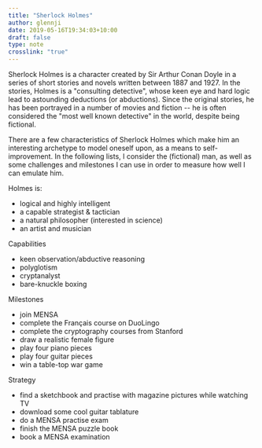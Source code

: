 ```yaml
---
title: "Sherlock Holmes"
author: glennji
date: 2019-05-16T19:34:03+10:00
draft: false
type: note
crosslink: "true"
---
```

Sherlock Holmes is a character created by Sir Arthur Conan Doyle in a series of short stories and novels written between 1887 and 1927. In the stories, Holmes is a "consulting detective", whose keen eye and hard logic lead to astounding deductions (or abductions). Since the original stories, he has been portrayed in a number of movies and fiction -- he is often considered the "most well known detective" in the world, despite being fictional.

There are a few characteristics of Sherlock Holmes which make him an interesting archetype to model oneself upon, as a means to self-improvement. In the following lists, I consider the (fictional) man, as well as some challenges and milestones I can use in order to measure how well I can emulate him.

<div></div>
<div>Holmes is:</div>
<ul>
 	<li>logical and highly intelligent</li>
 	<li>a capable strategist &amp; tactician</li>
 	<li>a natural philosopher (interested in science)</li>
 	<li>an artist and musician</li>
</ul>
<div>Capabilities</div>
<ul>
 	<li>keen observation/abductive reasoning</li>
 	<li>polyglotism</li>
 	<li>cryptanalyst</li>
 	<li>bare-knuckle boxing</li>
</ul>
<div>Milestones</div>
<ul>
 	<li>join MENSA</li>
 	<li>complete the Français course on DuoLingo</li>
 	<li>complete the cryptography courses from Stanford</li>
 	<li>draw a realistic female figure</li>
 	<li>play four piano pieces</li>
 	<li>play four guitar pieces</li>
 	<li>win a table-top war game</li>
</ul>
<div>Strategy</div>
<ul>
 	<li>find a sketchbook and practise with magazine pictures while watching TV</li>
 	<li>download some cool guitar tablature</li>
 	<li>do a MENSA practise exam</li>
 	<li>finish the MENSA puzzle book</li>
 	<li>book a MENSA examination</li>
</ul>
